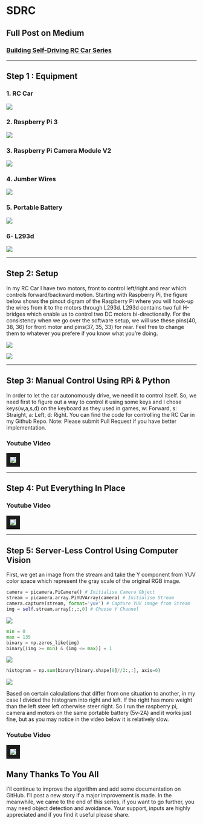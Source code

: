 # SDRC

## Full Post on Medium
### [Building Self-Driving RC Car Series](https://becominghuman.ai/building-self-driving-rc-car-series-1-intro-equipments-plan-8d9f579df45c)

___

## Step 1 : Equipment

### 1. RC Car

![](https://cdn-images-1.medium.com/max/1600/1*kCckm8CEkLI2MONEiNBN0A.jpeg)


### 2. Raspberry Pi 3

![](https://cdn-images-1.medium.com/max/1600/1*Mh5UyrBrtvkvyk1jV1QQjQ.jpeg)


### 3. Raspberry Pi Camera Module V2

![](https://cdn-images-1.medium.com/max/1600/1*0-SyIUmy9yyqRMRXUicX4A.jpeg)


### 4. Jumber Wires

![](https://cdn-images-1.medium.com/max/1600/1*FQJWKa1DtPREZvuGngE1jw.jpeg)


### 5. Portable Battery 

![](https://cdn-images-1.medium.com/max/1600/1*OkcVw0fERILtrxKFwOJRJg.jpeg)


### 6- L293d

![](https://cdn-images-1.medium.com/max/1600/1*8t01nP31FmLLZek8SC8NMA.jpeg)


___

## Step 2: Setup

In my RC Car I have two motors, front to control left/right and rear which controls forward/backward motion.
Starting with Raspberry Pi, the figure below shows the pinout digram of the Raspberry Pi where you will hook-up the wires from it to the motors through L293d. L293d contains two full H-bridges which enable us to control two DC motors bi-directionally. For the consistency when we go over the software setup, we will use these pins(40, 38, 36) for front motor and pins(37, 35, 33) for rear. Feel free to change them to whatever you prefere if you know what you’re doing.

![](https://cdn-images-1.medium.com/max/2000/1*Svpyhwgnm6NNRIA3x7mBSg.png)

![](https://cdn-images-1.medium.com/max/1600/1*p6nno-Ho8JjXWm1nond67Q.png)

___

## Step 3: Manual Control Using RPi & Python

In order to let the car autonomously drive, we need it to control itself. So, we need first to figure out a way to control it using some keys and I chose keys(w,a,s,d) on the keyboard as they used in games, w: Forward, s: Straight, a: Left, d: Right. You can find the code for controlling the RC Car in my Github Repo.
Note: Please submit Pull Request if you have better implementation.

### Youtube Video

<a href="http://www.youtube.com/watch?feature=player_embedded&v=XDVCRzrqEEw" target="_blank"><img src="https://cdn-images-1.medium.com/max/1200/1*gsSCLn6xJgeUHcrCQc-m8A.jpeg" border="10" /></a>

___

## Step 4: Put Everything In Place

### Youtube Video

<a href="http://www.youtube.com/watch?feature=player_embedded&v=pHHOwS2PMaE" target="_blank"><img src="https://cdn-images-1.medium.com/max/2000/1*Zkwappwlzrj0U_9mLZpp4Q.jpeg" border="10" /></a>

___

## Step 5: Server-Less Control Using Computer Vision

First, we get an image from the stream and take the Y component from YUV color space which represent the gray scale of the original RGB image.

```python
camera = picamera.PiCamera() # Initialise Camera Object 
stream = picamera.array.PiYUVArray(camera) # Initialise Stream
camera.capture(stream, format='yuv') # Capture YUV image from Stream
img = self.stream.array[:,:,0] # Choose Y Channel
```

![](https://cdn-images-1.medium.com/max/2000/1*bLgDswF3UGxFOPDhiPFEHA.png)

```python
min = 0        
max = 135        
binary = np.zeros_like(img)        
binary[(img >= min) & (img <= max)] = 1
```

![](https://cdn-images-1.medium.com/max/2000/1*gb0AJfOjQRJbP9YVK0cmXw.png)

```python
histogram = np.sum(binary[binary.shape[0]//2:,:], axis=0)
```

![](https://cdn-images-1.medium.com/max/2000/1*ckKnUlrlYZFifSQTcTmM1g.png)


Based on certain calculations that differ from one situation to another, in my case I divided the histogram into right and left. If the right has more weight than the left steer left otherwise steer right.
So I run the raspberry pi, camera and motors on the same portable battery (5v-2A) and it works just fine, but as you may notice in the video below it is relatively slow.

### Youtube Video

<a href="http://www.youtube.com/watch?feature=player_embedded&v=gfoo4ICyNF8" target="_blank"><img src="http://img.youtube.com/vi/gfoo4ICyNF8/0.jpg" border="10" /></a>

## Many Thanks To You All
I’ll continue to improve the algorithm and add some documentation on GitHub. I’ll post a new story if a major improvement is made. In the meanwhile, we came to the end of this series, if you want to go further, you may need object detection and avoidance. Your support, inputs are highly appreciated and if you find it useful please share.
